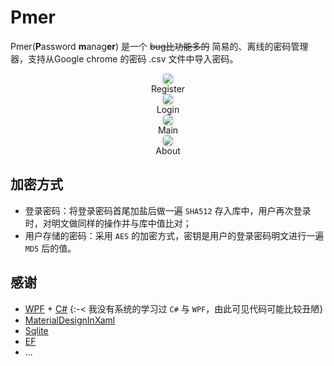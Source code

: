 # Pmer

Pmer(**P**assword **m**anag**er**) 是一个 ~~bug比功能多的~~ 简易的、离线的密码管理器，支持从Google chrome 的密码 .csv 文件中导入密码。


<div align="center">
    <img style="border-radius: 0.3125em; box-shadow: 0 2px 4px 0 rgba(34,36,38,.12),0 2px 10px 0 rgba(34,36,38,.08);"
     src="https://cdn.jsdelivr.net/gh/jaywhen/imageBed/imgPmer20.PNG"
     />
    <br />
</div>
<div align="center">
        Register
</div>



<div align="center">
    <img style="border-radius: 0.3125em; 
     box-shadow: 0 2px 4px 0 rgba(34,36,38,.12),0 2px 10px 0 rgba(34,36,38,.08);"
     src="https://cdn.jsdelivr.net/gh/jaywhen/imageBed/imgPmer21PNG.PNG"
         />
    <br />
</div>


<div align="center">
        Login
</div>




<div align="center">
    <img style="border-radius: 0.3125em; 
     box-shadow: 0 2px 4px 0 rgba(34,36,38,.12),0 2px 10px 0 rgba(34,36,38,.08);"
     src="https://cdn.jsdelivr.net/gh/jaywhen/imageBed/imgPmer23.PNG"
         />
</div>


<div align="center">
        Main
</div>
<div align="center">
    <img style="border-radius: 0.3125em; 
     box-shadow: 0 2px 4px 0 rgba(34,36,38,.12),0 2px 10px 0 rgba(34,36,38,.08);"
     src="https://cdn.jsdelivr.net/gh/jaywhen/imageBed/imgPmer25PNG.PNG"
         />
</div>


<div align="center">
        About
</div>


## 加密方式

- 登录密码：将登录密码首尾加盐后做一遍 `SHA512` 存入库中，用户再次登录时，对明文做同样的操作并与库中值比对；
- 用户存储的密码：采用 `AES` 的加密方式，密钥是用户的登录密码明文进行一遍 `MD5` 后的值。

## 感谢

-  [WPF](https://docs.microsoft.com/en-us/dotnet/desktop/wpf/?view=netdesktop-5.0) + [C#](https://docs.microsoft.com/en-us/dotnet/csharp/) {:-< 我没有系统的学习过 `C#` 与 `WPF`，由此可见代码可能比较丑陋}
- [MaterialDesignInXaml](https://github.com/MaterialDesignInXAML/MaterialDesignInXamlToolkit)
- [Sqlite](https://sqlite.org/index.html)
- [EF](https://docs.microsoft.com/zh-cn/ef/core/)
- ...

